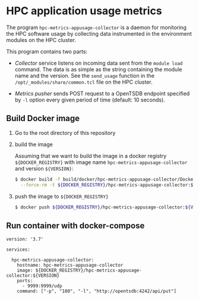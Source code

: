 # HPC application usage metrics

The program `hpc-metrics-appusage-collector` is a daemon for monitoring the HPC software usage by collecting data instrumented in the environment modules on the HPC cluster.

This program contains two parts:

- _Collector_ service listens on incoming data sent from the `module load` command. The data is as simple as the string containing the module name and the version.  See the `send_usage` function in the `/opt/_modules/share/common.tcl` file on the HPC cluster.

- _Metrics pusher_ sends POST request to a OpenTSDB endpoint specified by `-l` option every given period of time (default: 10 seconds).

## Build Docker image

1. Go to the root directory of this repository

1. build the image

    Assuming that we want to build the image in a docker registry `${DOCKER_REGISTRY}` with image name `hpc-metrics-appusage-collector` and version `${VERSION}`:

    ```bash
    $ docker build -f build/docker/hpc-metrics-appusage-collector/Dockerfile \
      --force-rm -t ${DOCKER_REGISTRY}/hpc-metrics-appusage-collector:${VERSION} .
    ```

1. push the image to `${DOCKER_REGISTRY}`

    ```bash
    $ docker push ${DOCKER_REGISTRY}/hpc-metrics-appusage-collector:${VERSION}
    ```

## Run container with docker-compose

```
version: '3.7'

services:

  hpc-metrics-appusage-collector:
    hostname: hpc-metrics-appusage-collector
    image: ${DOCKER_REGISTRY}/hpc-metrics-appusage-collector:${VERSION}
    ports:
      - 9999:9999/udp
    command: ["-p", "180", "-l", "http://opentsdb:4242/api/put"]
```

